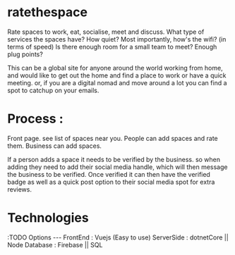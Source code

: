 # ratethespace

Rate spaces to work, eat, socialise, meet and discuss. What type of services the spaces have? How quiet? Most importantly, how's the wifi? (in terms of speed) Is there enough room for a small team to meet? Enough plug points?

This can be a global site for anyone around the world working from home, and would like to get out the home and find a place to work or have a quick meeting. or, if you are a digital nomad and move around a lot you can find a spot to catchup on your emails.

# Process :

Front page. see list of spaces near you. People can add spaces and rate them. Business can add spaces.

If a person adds a space it needs to be verified by the business. so when adding they need to add their social media handle, which will then message the business to be verified. Once verified it can then have the verified badge as well as a quick post option to their social media spot for extra reviews.

# Technologies
:TODO
Options --- 
FrontEnd : Vuejs (Easy to use)
ServerSide : dotnetCore || Node 
Database : Firebase || SQL
